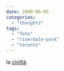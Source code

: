 ```yaml
---
date: 2008-06-05
categories: 
  - "thoughts"
tags: 
  - "foto"
  - "riverdale-park"
  - "toronto"
---
```


la [civiltà](http://wvs.topleftpixel.com/photos/2008/06/dvp_empty_tall_01.jpg)
